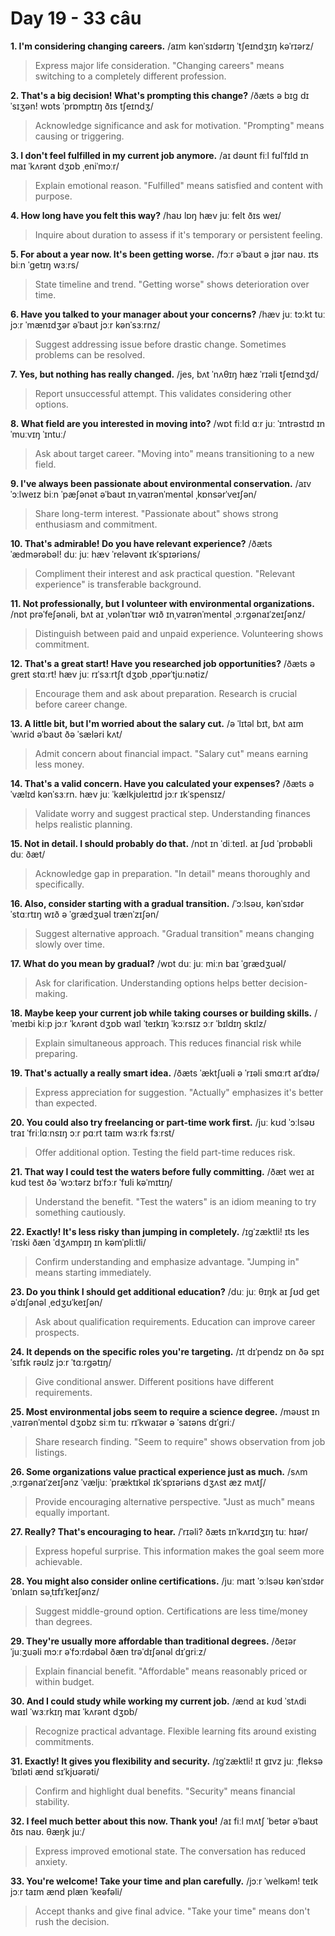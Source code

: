 # Day 19 - 33 câu

**1. I'm considering changing careers.**
/aɪm kənˈsɪdərɪŋ ˈtʃeɪndʒɪŋ kəˈrɪərz/
> Express major life consideration. "Changing careers" means switching to a completely different profession.

**2. That's a big decision! What's prompting this change?**
/ðæts ə bɪɡ dɪˈsɪʒən! wɒts ˈprɒmptɪŋ ðɪs tʃeɪndʒ/
> Acknowledge significance and ask for motivation. "Prompting" means causing or triggering.

**3. I don't feel fulfilled in my current job anymore.**
/aɪ dəʊnt fiːl fʊlˈfɪld ɪn maɪ ˈkʌrənt dʒɒb ˌeniˈmɔːr/
> Explain emotional reason. "Fulfilled" means satisfied and content with purpose.

**4. How long have you felt this way?**
/haʊ lɒŋ hæv juː felt ðɪs weɪ/
> Inquire about duration to assess if it's temporary or persistent feeling.

**5. For about a year now. It's been getting worse.**
/fɔːr əˈbaʊt ə jɪər naʊ. ɪts biːn ˈɡetɪŋ wɜːrs/
> State timeline and trend. "Getting worse" shows deterioration over time.

**6. Have you talked to your manager about your concerns?**
/hæv juː tɔːkt tuː jɔːr ˈmænɪdʒər əˈbaʊt jɔːr kənˈsɜːrnz/
> Suggest addressing issue before drastic change. Sometimes problems can be resolved.

**7. Yes, but nothing has really changed.**
/jes, bʌt ˈnʌθɪŋ hæz ˈrɪəli tʃeɪndʒd/
> Report unsuccessful attempt. This validates considering other options.

**8. What field are you interested in moving into?**
/wɒt fiːld ɑːr juː ˈɪntrəstɪd ɪn ˈmuːvɪŋ ˈɪntuː/
> Ask about target career. "Moving into" means transitioning to a new field.

**9. I've always been passionate about environmental conservation.**
/aɪv ˈɔːlweɪz biːn ˈpæʃənət əˈbaʊt ɪnˌvaɪrənˈmentəl ˌkɒnsərˈveɪʃən/
> Share long-term interest. "Passionate about" shows strong enthusiasm and commitment.

**10. That's admirable! Do you have relevant experience?**
/ðæts ˈædmərəbəl! duː juː hæv ˈreləvənt ɪkˈspɪəriəns/
> Compliment their interest and ask practical question. "Relevant experience" is transferable background.

**11. Not professionally, but I volunteer with environmental organizations.**
/nɒt prəˈfeʃənəli, bʌt aɪ ˌvɒlənˈtɪər wɪð ɪnˌvaɪrənˈmentəl ˌɔːrɡənaɪˈzeɪʃənz/
> Distinguish between paid and unpaid experience. Volunteering shows commitment.

**12. That's a great start! Have you researched job opportunities?**
/ðæts ə ɡreɪt stɑːrt! hæv juː rɪˈsɜːrtʃt dʒɒb ˌɒpərˈtjuːnətiz/
> Encourage them and ask about preparation. Research is crucial before career change.

**13. A little bit, but I'm worried about the salary cut.**
/ə ˈlɪtəl bɪt, bʌt aɪm ˈwʌrid əˈbaʊt ðə ˈsæləri kʌt/
> Admit concern about financial impact. "Salary cut" means earning less money.

**14. That's a valid concern. Have you calculated your expenses?**
/ðæts ə ˈvælɪd kənˈsɜːrn. hæv juː ˈkælkjʊleɪtɪd jɔːr ɪkˈspensɪz/
> Validate worry and suggest practical step. Understanding finances helps realistic planning.

**15. Not in detail. I should probably do that.**
/nɒt ɪn ˈdiːteɪl. aɪ ʃʊd ˈprɒbəbli duː ðæt/
> Acknowledge gap in preparation. "In detail" means thoroughly and specifically.

**16. Also, consider starting with a gradual transition.**
/ˈɔːlsəʊ, kənˈsɪdər ˈstɑːrtɪŋ wɪð ə ˈɡrædʒuəl trænˈzɪʃən/
> Suggest alternative approach. "Gradual transition" means changing slowly over time.

**17. What do you mean by gradual?**
/wɒt duː juː miːn baɪ ˈɡrædʒuəl/
> Ask for clarification. Understanding options helps better decision-making.

**18. Maybe keep your current job while taking courses or building skills.**
/ˈmeɪbi kiːp jɔːr ˈkʌrənt dʒɒb waɪl ˈteɪkɪŋ ˈkɔːrsɪz ɔːr ˈbɪldɪŋ skɪlz/
> Explain simultaneous approach. This reduces financial risk while preparing.

**19. That's actually a really smart idea.**
/ðæts ˈæktʃuəli ə ˈrɪəli smɑːrt aɪˈdɪə/
> Express appreciation for suggestion. "Actually" emphasizes it's better than expected.

**20. You could also try freelancing or part-time work first.**
/juː kʊd ˈɔːlsəʊ traɪ ˈfriːlɑːnsɪŋ ɔːr pɑːrt taɪm wɜːrk fɜːrst/
> Offer additional option. Testing the field part-time reduces risk.

**21. That way I could test the waters before fully committing.**
/ðæt weɪ aɪ kʊd test ðə ˈwɔːtərz bɪˈfɔːr ˈfʊli kəˈmɪtɪŋ/
> Understand the benefit. "Test the waters" is an idiom meaning to try something cautiously.

**22. Exactly! It's less risky than jumping in completely.**
/ɪɡˈzæktli! ɪts les ˈrɪski ðæn ˈdʒʌmpɪŋ ɪn kəmˈpliːtli/
> Confirm understanding and emphasize advantage. "Jumping in" means starting immediately.

**23. Do you think I should get additional education?**
/duː juː θɪŋk aɪ ʃʊd ɡet əˈdɪʃənəl ˌedʒʊˈkeɪʃən/
> Ask about qualification requirements. Education can improve career prospects.

**24. It depends on the specific roles you're targeting.**
/ɪt dɪˈpendz ɒn ðə spɪˈsɪfɪk rəʊlz jɔːr ˈtɑːrɡətɪŋ/
> Give conditional answer. Different positions have different requirements.

**25. Most environmental jobs seem to require a science degree.**
/məʊst ɪnˌvaɪrənˈmentəl dʒɒbz siːm tuː rɪˈkwaɪər ə ˈsaɪəns dɪˈɡriː/
> Share research finding. "Seem to require" shows observation from job listings.

**26. Some organizations value practical experience just as much.**
/sʌm ˌɔːrɡənaɪˈzeɪʃənz ˈvæljuː ˈpræktɪkəl ɪkˈspɪəriəns dʒʌst æz mʌtʃ/
> Provide encouraging alternative perspective. "Just as much" means equally important.

**27. Really? That's encouraging to hear.**
/ˈrɪəli? ðæts ɪnˈkʌrɪdʒɪŋ tuː hɪər/
> Express hopeful surprise. This information makes the goal seem more achievable.

**28. You might also consider online certifications.**
/juː maɪt ˈɔːlsəʊ kənˈsɪdər ˈɒnlaɪn səˌtɪfɪˈkeɪʃənz/
> Suggest middle-ground option. Certifications are less time/money than degrees.

**29. They're usually more affordable than traditional degrees.**
/ðeɪər ˈjuːʒuəli mɔːr əˈfɔːrdəbəl ðæn trəˈdɪʃənəl dɪˈɡriːz/
> Explain financial benefit. "Affordable" means reasonably priced or within budget.

**30. And I could study while working my current job.**
/ænd aɪ kʊd ˈstʌdi waɪl ˈwɜːrkɪŋ maɪ ˈkʌrənt dʒɒb/
> Recognize practical advantage. Flexible learning fits around existing commitments.

**31. Exactly! It gives you flexibility and security.**
/ɪɡˈzæktli! ɪt ɡɪvz juː ˌfleksəˈbɪləti ænd sɪˈkjʊərəti/
> Confirm and highlight dual benefits. "Security" means financial stability.

**32. I feel much better about this now. Thank you!**
/aɪ fiːl mʌtʃ ˈbetər əˈbaʊt ðɪs naʊ. θæŋk juː/
> Express improved emotional state. The conversation has reduced anxiety.

**33. You're welcome! Take your time and plan carefully.**
/jɔːr ˈwelkəm! teɪk jɔːr taɪm ænd plæn ˈkeəfəli/
> Accept thanks and give final advice. "Take your time" means don't rush the decision.

